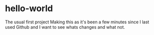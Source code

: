 # hello-world
The usual first project
Making this as it's been a few minutes since I last used Github and I want to see whats changes and what not.
